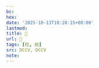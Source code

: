 ```yaml
---
bc:
hex:
date: '2025-10-13T10:28:15+08:00'
lastmod:
title: 􃄔
url: 􃄔
tags: [矻, 硈]
src: DCCV, DCCV
note:
---
```


